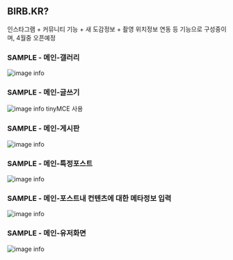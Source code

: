 ## BIRB.KR?
인스타그램 +  커뮤니티 기능 + 새 도감정보 + 촬영 위치정보 연동 등 기능으로 구성중이며, 4월중 오픈예정

### SAMPLE - 메인-갤러리
![image info](./data/birbkr_01_main.png)


### SAMPLE - 메인-글쓰기
![image info](./data/birbkr_02_editor.png)
tinyMCE 사용

### SAMPLE - 메인-게시판
![image info](./data/birbkr_03_board.png)


### SAMPLE - 메인-특정포스트
![image info](./data/birbkr_04_post.png)


### SAMPLE - 메인-포스트내 컨텐츠에 대한 메타정보 입력
![image info](./data/birbkr_05_meta.png)


### SAMPLE - 메인-유저화면
![image info](./data/birbkr_06_user.png)


